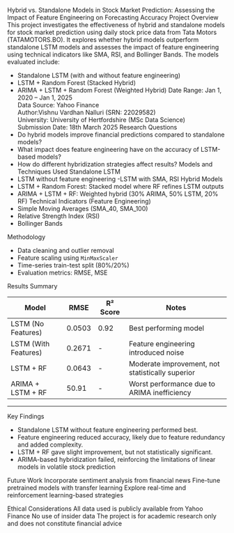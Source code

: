 Hybrid vs. Standalone Models in Stock Market Prediction: Assessing the Impact of Feature Engineering on Forecasting Accuracy
 Project Overview
This project investigates the effectiveness of hybrid and standalone models for stock market prediction using daily stock price data from Tata Motors (TATAMOTORS.BO). It explores whether hybrid models outperform standalone LSTM models and assesses the impact of feature engineering using technical indicators like SMA, RSI, and Bollinger Bands.
The models evaluated include:
- Standalone LSTM (with and without feature engineering)
- LSTM + Random Forest (Stacked Hybrid)
- ARIMA + LSTM + Random Forest (Weighted Hybrid)
Date Range: Jan 1, 2020 – Jan 1, 2025  
Data Source: Yahoo Finance  
Author:Vishnu Vardhan Nalluri (SRN: 22029582)  
University: University of Hertfordshire (MSc Data Science)  
Submission Date: 18th March 2025
Research Questions
- Do hybrid models improve financial predictions compared to standalone models?
- What impact does feature engineering have on the accuracy of LSTM-based models?
- How do different hybridization strategies affect results?
Models and Techniques Used
Standalone LSTM
- LSTM without feature engineering
-LSTM with SMA, RSI
Hybrid Models
- LSTM + Random Forest: Stacked model where RF refines LSTM outputs
- ARIMA + LSTM + RF: Weighted hybrid (30% ARIMA, 50% LSTM, 20% RF)
Technical Indicators (Feature Engineering)
- Simple Moving Averages (SMA_40, SMA_100)
- Relative Strength Index (RSI)
- Bollinger Bands

Methodology
- Data cleaning and outlier removal
- Feature scaling using `MinMaxScaler`
- Time-series train-test split (80%/20%)
- Evaluation metrics: RMSE, MSE

Results Summary

| Model                 | RMSE   | R² Score | Notes                                             |
|----------------------|--------|----------|---------------------------------------------------|
| LSTM (No Features)   | 0.0503 | 0.92     | Best performing model                             |
| LSTM (With Features) | 0.2671 | -        | Feature engineering introduced noise              |
| LSTM + RF            | 0.0643 | -        | Moderate improvement, not statistically superior  |
| ARIMA + LSTM + RF    | 50.91  | -        | Worst performance due to ARIMA inefficiency       |

---

Key Findings

- Standalone LSTM without feature engineering performed best.
- Feature engineering reduced accuracy, likely due to feature redundancy and added complexity.
- LSTM + RF gave slight improvement, but not statistically significant.
- ARIMA-based hybridization failed, reinforcing the limitations of linear models in volatile stock prediction

 Future Work
Incorporate sentiment analysis from financial news
Fine-tune pretrained models with transfer learning
Explore real-time and reinforcement learning-based strategies

 Ethical Considerations
All data used is publicly available from Yahoo Finance
No use of insider data
The project is for academic research only and does not constitute financial advice


